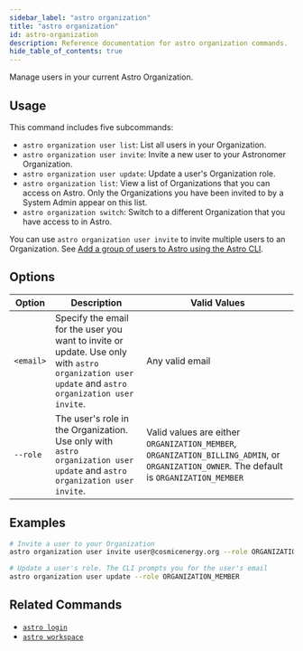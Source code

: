 ```yaml
---
sidebar_label: "astro organization"
title: "astro organization"
id: astro-organization
description: Reference documentation for astro organization commands.
hide_table_of_contents: true
---
```


Manage users in your current Astro Organization.

## Usage

This command includes five subcommands:

- `astro organization user list`: List all users in your Organization.
- `astro organization user invite`: Invite a new user to your Astronomer Organization.
- `astro organization user update`: Update a user's Organization role.
- `astro organization list`: View a list of Organizations that you can access on Astro. Only the Organizations you have been invited to by a System Admin appear on this list.
- `astro organization switch`: Switch to a different Organization that you have access to in Astro.

You can use `astro organization user invite` to invite multiple users to an Organization. See [Add a group of users to Astro using the Astro CLI](add-user.md#add-a-group-of-users-to-astro-using-the-astro-cli).

## Options 

| Option    | Description                                                                                                                                       | Valid Values                                                                                                                             |
| --------- | ------------------------------------------------------------------------------------------------------------------------------------------------- | ------------------------------------------------------------------------------------------------------------------------------------------- |
| `<email>` | Specify the email for the user you want to invite or update. Use only with `astro organization user update` and `astro organization user invite`. | Any valid email                                                                                                                             |
| `--role`  | The user's role in the Organization. Use only with `astro organization user update` and `astro organization user invite`.                         | Valid values are either `ORGANIZATION_MEMBER`, `ORGANIZATION_BILLING_ADMIN`, or `ORGANIZATION_OWNER`.   The default is `ORGANIZATION_MEMBER` |

## Examples

```sh
# Invite a user to your Organization
astro organization user invite user@cosmicenergy.org --role ORGANIZATION_BILLING_ADMIN

# Update a user's role. The CLI prompts you for the user's email
astro organization user update --role ORGANIZATION_MEMBER
```

## Related Commands

- [`astro login`](cli/astro-login.md)
- [`astro workspace`](cli/astro-workspace.md)
